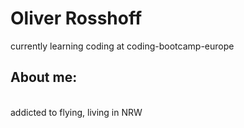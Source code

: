 # Oliver Rosshoff

currently learning coding at coding-bootcamp-europe

## About me:
<br>addicted to flying, living in NRW



